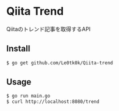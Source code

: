 # Qiita Trend
Qiitaのトレンド記事を取得するAPI

## Install

```bash
$ go get github.com/Le0tk0k/Qiita-trend
```

## Usage

```bash
$ go run main.go
$ curl http://localhost:8080/trend
```
